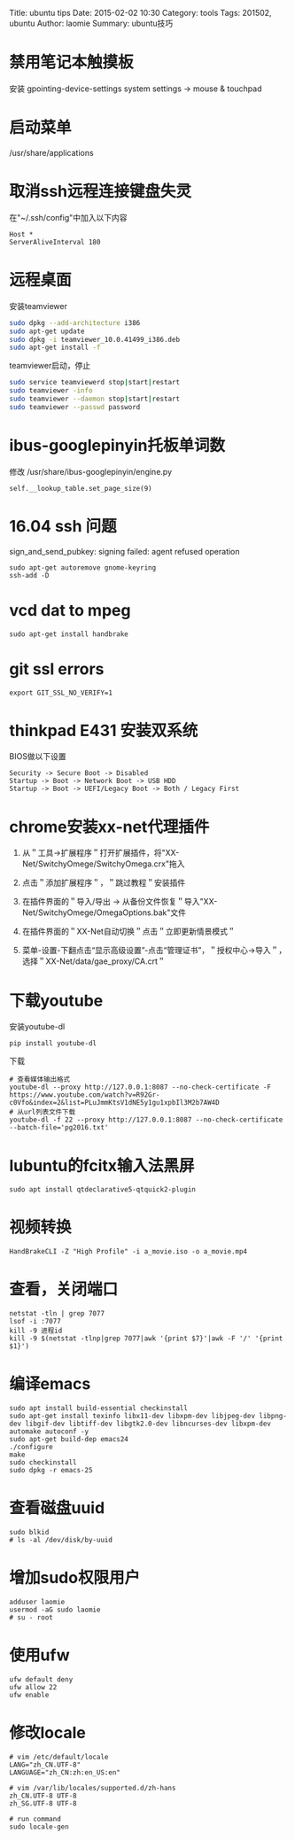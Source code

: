 Title: ubuntu tips
Date: 2015-02-02 10:30
Category: tools
Tags: 201502, ubuntu
Author: laomie
Summary: ubuntu技巧

禁用笔记本触摸板
=================================
安装 gpointing-device-settings
system settings -> mouse & touchpad

启动菜单
=========================================
/usr/share/applications

取消ssh远程连接键盘失灵
=========================================
在"~/.ssh/config"中加入以下内容
```
Host *
ServerAliveInterval 180
```

远程桌面
===========================
安装teamviewer
```bash
sudo dpkg --add-architecture i386
sudo apt-get update
sudo dpkg -i teamviewer_10.0.41499_i386.deb
sudo apt-get install -f
```

teamviewer启动，停止
```bash
sudo service teamviewerd stop|start|restart
sudo teamviewer -info
sudo teamviewer --daemon stop|start|restart
sudo teamviewer --passwd password
```

ibus-googlepinyin托板单词数
===============================
修改 /usr/share/ibus-googlepinyin/engine.py
```
self.__lookup_table.set_page_size(9)
```

16.04 ssh 问题
=========================
sign_and_send_pubkey: signing failed: agent refused operation
```
sudo apt-get autoremove gnome-keyring
ssh-add -D
```

vcd dat to mpeg
=========================
```
sudo apt-get install handbrake
```

git ssl errors
=========================
```
export GIT_SSL_NO_VERIFY=1
```

thinkpad E431 安装双系统
=====================================
BIOS做以下设置
```
Security -> Secure Boot -> Disabled
Startup -> Boot -> Network Boot -> USB HDD
Startup -> Boot -> UEFI/Legacy Boot -> Both / Legacy First
```

chrome安装xx-net代理插件
============================================
1. 从＂工具->扩展程序＂打开扩展插件，将"XX-Net/SwitchyOmege/SwitchyOmega.crx"拖入

2. 点击＂添加扩展程序＂，＂跳过教程＂安装插件

3. 在插件界面的＂导入/导出 -> 从备份文件恢复＂导入"XX-Net/SwitchyOmege/OmegaOptions.bak"文件

4. 在插件界面的＂XX-Net自动切换＂点击＂立即更新情景模式＂

5. 菜单-设置-下翻点击“显示高级设置”-点击“管理证书”，＂授权中心->导入＂，选择＂XX-Net/data/gae_proxy/CA.crt＂

下载youtube
=========================
安装youtube-dl
```
pip install youtube-dl
```
下载
```
# 查看媒体输出格式
youtube-dl --proxy http://127.0.0.1:8087 --no-check-certificate -F https://www.youtube.com/watch?v=R92Gr-c0Vfo&index=2&list=PLuJmmKtsV1dNE5y1gu1xpbIl3M2b7AW4D
# 从url列表文件下载
youtube-dl -f 22 --proxy http://127.0.0.1:8087 --no-check-certificate --batch-file='pg2016.txt'
```

lubuntu的fcitx输入法黑屏
=========================
```
sudo apt install qtdeclarative5-qtquick2-plugin
```

视频转换
==================
```
HandBrakeCLI -Z "High Profile" -i a_movie.iso -o a_movie.mp4
```

查看，关闭端口
==========
```
netstat -tln | grep 7077
lsof -i :7077
kill -9 进程id
kill -9 $(netstat -tlnp|grep 7077|awk '{print $7}'|awk -F '/' '{print $1}')
```

编译emacs
=============
```
sudo apt install build-essential checkinstall
sudo apt-get install texinfo libx11-dev libxpm-dev libjpeg-dev libpng-dev libgif-dev libtiff-dev libgtk2.0-dev libncurses-dev libxpm-dev automake autoconf -y
sudo apt-get build-dep emacs24
./configure
make
sudo checkinstall
sudo dpkg -r emacs-25
```

查看磁盘uuid
===================
```
sudo blkid
# ls -al /dev/disk/by-uuid
```

增加sudo权限用户
=====================
```
adduser laomie
usermod -aG sudo laomie
# su - root
```

使用ufw
===============
```
ufw default deny 
ufw allow 22
ufw enable
```

修改locale
=========================
```
# vim /etc/default/locale
LANG="zh_CN.UTF-8"
LANGUAGE="zh_CN:zh:en_US:en"

# vim /var/lib/locales/supported.d/zh-hans
zh_CN.UTF-8 UTF-8
zh_SG.UTF-8 UTF-8

# run command
sudo locale-gen
```
